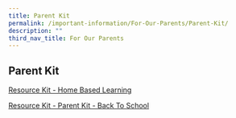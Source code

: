 ```yaml
---
title: Parent Kit
permalink: /important-information/For-Our-Parents/Parent-Kit/
description: ""
third_nav_title: For Our Parents
---
```

## Parent Kit 

[Resource Kit - Home Based Learning](/files/Resource-Kit-HBL.pdf)

[Resource Kit - Parent Kit - Back To School](/files/Resource-Kit-Parent-Kit-Back-to-School-Updated-final.pdf)

